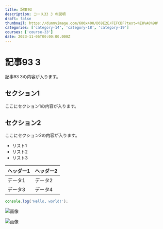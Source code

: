 ```yaml
---
title: 記事93
description: コース33 3 の説明
draft: false
thumbnail: https://dummyimage.com/600x400/D69E2E/FEFCBF?text=%E8%A8%98%E4%BA%8B93
categories: ['category-14', 'category-18', 'category-19']
courses: ['course-33']
date: 2023-11-06T00:00:00.000Z
---
```


# 記事93 3

記事93 3の内容が入ります。

## セクション1
ここにセクション1の内容が入ります。

## セクション2
ここにセクション2の内容が入ります。

- リスト1
- リスト2
- リスト3

| ヘッダー1 | ヘッダー2 |
| --------- | --------- |
| データ1   | データ2   |
| データ3   | データ4   |

```javascript
console.log('Hello, world!');
```


![画像](https://dummyimage.com/320x180/2D3748/F5F7FA?text=%E8%A8%98%E4%BA%8B93+3)

![画像](https://dummyimage.com/640x360/1A202C/EDF2F7?text=%E8%A8%98%E4%BA%8B93+3)